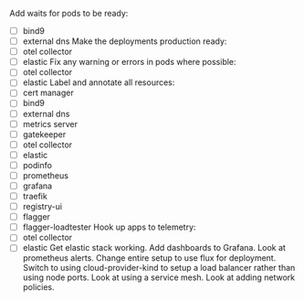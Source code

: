 Add waits for pods to be ready:
  - [ ] bind9
  - [ ] external dns
Make the deployments production ready:
  - [ ] otel collector
  - [ ] elastic
Fix any warning or errors in pods where possible:
  - [ ] otel collector
  - [ ] elastic
Label and annotate all resources:
  - [ ] cert manager
  - [ ] bind9
  - [ ] external dns
  - [ ] metrics server
  - [ ] gatekeeper
  - [ ] otel collector
  - [ ] elastic
  - [ ] podinfo
  - [ ] prometheus
  - [ ] grafana
  - [ ] traefik
  - [ ] registry-ui
  - [ ] flagger
  - [ ] flagger-loadtester
Hook up apps to telemetry:
  - [ ] otel collector
  - [ ] elastic
Get elastic stack working.
Add dashboards to Grafana.
Look at prometheus alerts.
Change entire setup to use flux for deployment.
Switch to using cloud-provider-kind to setup a load balancer rather than using node ports.
Look at using a service mesh.
Look at adding network policies.
